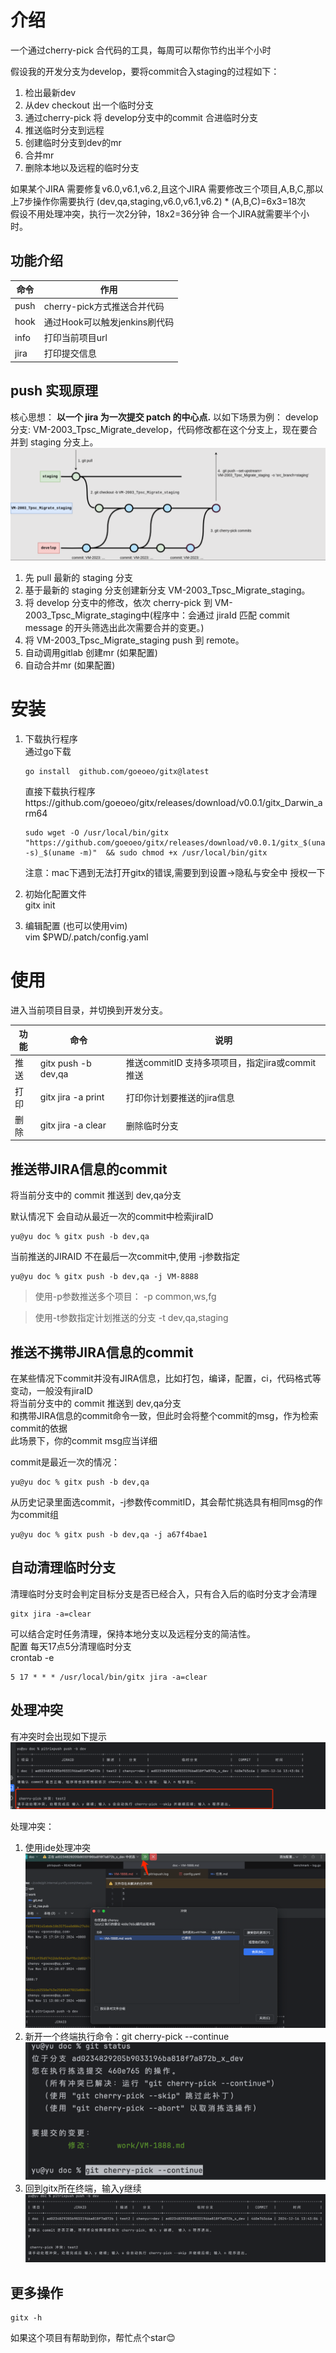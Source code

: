 # 介绍
一个通过cherry-pick 合代码的工具，每周可以帮你节约出半个小时

假设我的开发分支为develop，要将commit合入staging的过程如下：
1. 检出最新dev
2. 从dev checkout 出一个临时分支
3. 通过cherry-pick 将 develop分支中的commit 合进临时分支
4. 推送临时分支到远程
5. 创建临时分支到dev的mr
6. 合并mr
7. 删除本地以及远程的临时分支

如果某个JIRA 需要修复v6.0,v6.1,v6.2,且这个JIRA 需要修改三个项目,A,B,C,那以上7步操作你需要执行 
(dev,qa,staging,v6.0,v6.1,v6.2) * (A,B,C)=6x3=18次    
假设不用处理冲突，执行一次2分钟，18x2=36分钟 合一个JIRA就需要半个小时。


## 功能介绍

| 命令   | 作用                   |
|------|----------------------|
| push | cherry-pick方式推送合并代码  |
| hook   | 通过Hook可以触发jenkins刷代码 |
|  info    | 打印当前项目url            |
|   jira   | 打印提交信息               |


## push 实现原理
核心思想： **以一个 jira 为一次提交 patch 的中心点.**
以如下场景为例：
develop 分支: VM-2003_Tpsc_Migrate_develop，代码修改都在这个分支上，现在要合并到 staging 分支上。
![](README/img_5.png)

1. 先 pull 最新的 staging 分支
2. 基于最新的 staging 分支创建新分支 VM-2003_Tpsc_Migrate_staging。
3. 将 develop 分支中的修改，依次 cherry-pick 到 VM-2003_Tpsc_Migrate_staging中(程序中：会通过 jiraId 匹配 commit message 的开头筛选出此次需要合并的变更。)
4. 将 VM-2003_Tpsc_Migrate_staging push 到 remote。
5. 自动调用gitlab 创建mr (如果配置)
6. 自动合并mr (如果配置)



# 安装
1. 下载执行程序  
   通过go下载
   ```
   go install  github.com/goeoeo/gitx@latest
   ```

   直接下载执行程序https://github.com/goeoeo/gitx/releases/download/v0.0.1/gitx_Darwin_arm64
   ```
   sudo wget -O /usr/local/bin/gitx "https://github.com/goeoeo/gitx/releases/download/v0.0.1/gitx_$(uname -s)_$(uname -m)"  && sudo chmod +x /usr/local/bin/gitx
   ```
   注意：mac下遇到无法打开gitx的错误,需要到到设置->隐私与安全中 授权一下   

2. 初始化配置文件  
   gitx init
3. 编辑配置 (也可以使用vim)   
   vim $PWD/.patch/config.yaml  

# 使用
进入当前项目目录，并切换到开发分支。  

| 功能 | 命令                  | 说明                                 |
|----|---------------------|------------------------------------|
| 推送 | gitx push -b dev,qa | 推送commitID 支持多项项目，指定jira或commit 推送 |
| 打印 | gitx jira -a print  | 打印你计划要推送的jira信息                    |
| 删除 | gitx jira -a clear  | 删除临时分支                             |
 

## 推送带JIRA信息的commit 
将当前分支中的 commit 推送到 dev,qa分支  

默认情况下 会自动从最近一次的commit中检索jiraID  
```
yu@yu doc % gitx push -b dev,qa
```

当前推送的JIRAID 不在最后一次commit中,使用 -j参数指定
```
yu@yu doc % gitx push -b dev,qa -j VM-8888
```

> 使用-p参数推送多个项目： -p common,ws,fg

> 使用-t参数指定计划推送的分支 -t dev,qa,staging

## 推送不携带JIRA信息的commit
在某些情况下commit并没有JIRA信息，比如打包，编译，配置，ci，代码格式等变动，一般没有jiraID  
将当前分支中的 commit 推送到 dev,qa分支  
和携带JIRA信息的commit命令一致，但此时会将整个commit的msg，作为检索commit的依据  
此场景下，你的commit msg应当详细

commit是最近一次的情况：
```
yu@yu doc % gitx push -b dev,qa
```

从历史记录里面选commit，-j参数传commitID，其会帮忙挑选具有相同msg的作为commit组

```
yu@yu doc % gitx push -b dev,qa -j a67f4bae1
```


## 自动清理临时分支
清理临时分支时会判定目标分支是否已经合入，只有合入后的临时分支才会清理
```
gitx jira -a=clear
```
可以结合定时任务清理，保持本地分支以及远程分支的简洁性。  
配置 每天17点5分清理临时分支   
crontab -e
```
5 17 * * * /usr/local/bin/gitx jira -a=clear
```

## 处理冲突
有冲突时会出现如下提示
![](README/img_1.png)

处理冲突：
1. 使用ide处理冲突    
   ![](README/img_2.png)    
2. 新开一个终端执行命令：git cherry-pick --continue    
   ![](README/img_3.png)   
3. 回到gitx所在终端，输入y继续   
   ![](README/img_4.png)   


## 更多操作
```
gitx -h
```


如果这个项目有帮助到你，帮忙点个star😊